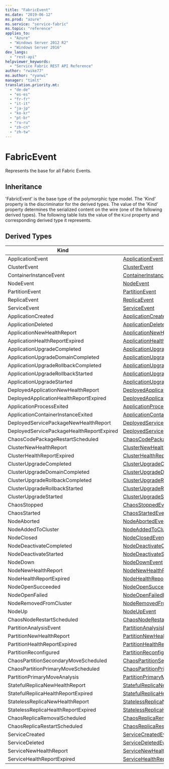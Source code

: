 ```yaml
---
title: "FabricEvent"
ms.date: "2019-06-12"
ms.prod: "azure"
ms.service: "service-fabric"
ms.topic: "reference"
applies_to: 
  - "Azure"
  - "Windows Server 2012 R2"
  - "Windows Server 2016"
dev_langs: 
  - "rest-api"
helpviewer_keywords: 
  - "Service Fabric REST API Reference"
author: "rwike77"
ms.author: "ryanwi"
manager: "timlt"
translation.priority.mt: 
  - "de-de"
  - "es-es"
  - "fr-fr"
  - "it-it"
  - "ja-jp"
  - "ko-kr"
  - "pt-br"
  - "ru-ru"
  - "zh-cn"
  - "zh-tw"
---
```

# FabricEvent

Represents the base for all Fabric Events.
## Inheritance

'FabricEvent' is the base type of the polymorphic type model. The 'Kind' property is the discriminator for the derived types. 
The value of the 'Kind' property determines the serialized content on the wire (one of the following derived types). 
The following table lists the value of the `Kind` property and corresponding derived type it represents.
## Derived Types

| Kind | Derived Type |
| --- | --- | 
| ApplicationEvent | [ApplicationEvent](sfclient-model-applicationevent.md) |
| ClusterEvent | [ClusterEvent](sfclient-model-clusterevent.md) |
| ContainerInstanceEvent | [ContainerInstanceEvent](sfclient-model-containerinstanceevent.md) |
| NodeEvent | [NodeEvent](sfclient-model-nodeevent.md) |
| PartitionEvent | [PartitionEvent](sfclient-model-partitionevent.md) |
| ReplicaEvent | [ReplicaEvent](sfclient-model-replicaevent.md) |
| ServiceEvent | [ServiceEvent](sfclient-model-serviceevent.md) |
| ApplicationCreated | [ApplicationCreatedEvent](sfclient-model-applicationcreatedevent.md) |
| ApplicationDeleted | [ApplicationDeletedEvent](sfclient-model-applicationdeletedevent.md) |
| ApplicationNewHealthReport | [ApplicationNewHealthReportEvent](sfclient-model-applicationnewhealthreportevent.md) |
| ApplicationHealthReportExpired | [ApplicationHealthReportExpiredEvent](sfclient-model-applicationhealthreportexpiredevent.md) |
| ApplicationUpgradeCompleted | [ApplicationUpgradeCompletedEvent](sfclient-model-applicationupgradecompletedevent.md) |
| ApplicationUpgradeDomainCompleted | [ApplicationUpgradeDomainCompletedEvent](sfclient-model-applicationupgradedomaincompletedevent.md) |
| ApplicationUpgradeRollbackCompleted | [ApplicationUpgradeRollbackCompletedEvent](sfclient-model-applicationupgraderollbackcompletedevent.md) |
| ApplicationUpgradeRollbackStarted | [ApplicationUpgradeRollbackStartedEvent](sfclient-model-applicationupgraderollbackstartedevent.md) |
| ApplicationUpgradeStarted | [ApplicationUpgradeStartedEvent](sfclient-model-applicationupgradestartedevent.md) |
| DeployedApplicationNewHealthReport | [DeployedApplicationNewHealthReportEvent](sfclient-model-deployedapplicationnewhealthreportevent.md) |
| DeployedApplicationHealthReportExpired | [DeployedApplicationHealthReportExpiredEvent](sfclient-model-deployedapplicationhealthreportexpiredevent.md) |
| ApplicationProcessExited | [ApplicationProcessExitedEvent](sfclient-model-applicationprocessexitedevent.md) |
| ApplicationContainerInstanceExited | [ApplicationContainerInstanceExitedEvent](sfclient-model-applicationcontainerinstanceexitedevent.md) |
| DeployedServicePackageNewHealthReport | [DeployedServicePackageNewHealthReportEvent](sfclient-model-deployedservicepackagenewhealthreportevent.md) |
| DeployedServicePackageHealthReportExpired | [DeployedServicePackageHealthReportExpiredEvent](sfclient-model-deployedservicepackagehealthreportexpiredevent.md) |
| ChaosCodePackageRestartScheduled | [ChaosCodePackageRestartScheduledEvent](sfclient-model-chaoscodepackagerestartscheduledevent.md) |
| ClusterNewHealthReport | [ClusterNewHealthReportEvent](sfclient-model-clusternewhealthreportevent.md) |
| ClusterHealthReportExpired | [ClusterHealthReportExpiredEvent](sfclient-model-clusterhealthreportexpiredevent.md) |
| ClusterUpgradeCompleted | [ClusterUpgradeCompletedEvent](sfclient-model-clusterupgradecompletedevent.md) |
| ClusterUpgradeDomainCompleted | [ClusterUpgradeDomainCompletedEvent](sfclient-model-clusterupgradedomaincompletedevent.md) |
| ClusterUpgradeRollbackCompleted | [ClusterUpgradeRollbackCompletedEvent](sfclient-model-clusterupgraderollbackcompletedevent.md) |
| ClusterUpgradeRollbackStarted | [ClusterUpgradeRollbackStartedEvent](sfclient-model-clusterupgraderollbackstartedevent.md) |
| ClusterUpgradeStarted | [ClusterUpgradeStartedEvent](sfclient-model-clusterupgradestartedevent.md) |
| ChaosStopped | [ChaosStoppedEvent](sfclient-model-chaosstoppedevent.md) |
| ChaosStarted | [ChaosStartedEvent](sfclient-model-chaosstartedevent.md) |
| NodeAborted | [NodeAbortedEvent](sfclient-model-nodeabortedevent.md) |
| NodeAddedToCluster | [NodeAddedToClusterEvent](sfclient-model-nodeaddedtoclusterevent.md) |
| NodeClosed | [NodeClosedEvent](sfclient-model-nodeclosedevent.md) |
| NodeDeactivateCompleted | [NodeDeactivateCompletedEvent](sfclient-model-nodedeactivatecompletedevent.md) |
| NodeDeactivateStarted | [NodeDeactivateStartedEvent](sfclient-model-nodedeactivatestartedevent.md) |
| NodeDown | [NodeDownEvent](sfclient-model-nodedownevent.md) |
| NodeNewHealthReport | [NodeNewHealthReportEvent](sfclient-model-nodenewhealthreportevent.md) |
| NodeHealthReportExpired | [NodeHealthReportExpiredEvent](sfclient-model-nodehealthreportexpiredevent.md) |
| NodeOpenSucceeded | [NodeOpenSucceededEvent](sfclient-model-nodeopensucceededevent.md) |
| NodeOpenFailed | [NodeOpenFailedEvent](sfclient-model-nodeopenfailedevent.md) |
| NodeRemovedFromCluster | [NodeRemovedFromClusterEvent](sfclient-model-noderemovedfromclusterevent.md) |
| NodeUp | [NodeUpEvent](sfclient-model-nodeupevent.md) |
| ChaosNodeRestartScheduled | [ChaosNodeRestartScheduledEvent](sfclient-model-chaosnoderestartscheduledevent.md) |
| PartitionAnalysisEvent | [PartitionAnalysisEvent](sfclient-model-partitionanalysisevent.md) |
| PartitionNewHealthReport | [PartitionNewHealthReportEvent](sfclient-model-partitionnewhealthreportevent.md) |
| PartitionHealthReportExpired | [PartitionHealthReportExpiredEvent](sfclient-model-partitionhealthreportexpiredevent.md) |
| PartitionReconfigured | [PartitionReconfiguredEvent](sfclient-model-partitionreconfiguredevent.md) |
| ChaosPartitionSecondaryMoveScheduled | [ChaosPartitionSecondaryMoveScheduledEvent](sfclient-model-chaospartitionsecondarymovescheduledevent.md) |
| ChaosPartitionPrimaryMoveScheduled | [ChaosPartitionPrimaryMoveScheduledEvent](sfclient-model-chaospartitionprimarymovescheduledevent.md) |
| PartitionPrimaryMoveAnalysis | [PartitionPrimaryMoveAnalysisEvent](sfclient-model-partitionprimarymoveanalysisevent.md) |
| StatefulReplicaNewHealthReport | [StatefulReplicaNewHealthReportEvent](sfclient-model-statefulreplicanewhealthreportevent.md) |
| StatefulReplicaHealthReportExpired | [StatefulReplicaHealthReportExpiredEvent](sfclient-model-statefulreplicahealthreportexpiredevent.md) |
| StatelessReplicaNewHealthReport | [StatelessReplicaNewHealthReportEvent](sfclient-model-statelessreplicanewhealthreportevent.md) |
| StatelessReplicaHealthReportExpired | [StatelessReplicaHealthReportExpiredEvent](sfclient-model-statelessreplicahealthreportexpiredevent.md) |
| ChaosReplicaRemovalScheduled | [ChaosReplicaRemovalScheduledEvent](sfclient-model-chaosreplicaremovalscheduledevent.md) |
| ChaosReplicaRestartScheduled | [ChaosReplicaRestartScheduledEvent](sfclient-model-chaosreplicarestartscheduledevent.md) |
| ServiceCreated | [ServiceCreatedEvent](sfclient-model-servicecreatedevent.md) |
| ServiceDeleted | [ServiceDeletedEvent](sfclient-model-servicedeletedevent.md) |
| ServiceNewHealthReport | [ServiceNewHealthReportEvent](sfclient-model-servicenewhealthreportevent.md) |
| ServiceHealthReportExpired | [ServiceHealthReportExpiredEvent](sfclient-model-servicehealthreportexpiredevent.md) |


